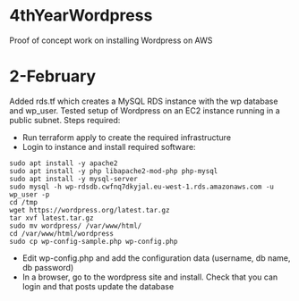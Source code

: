 # 4thYearWordpress
Proof of concept work on installing Wordpress on AWS
# 2-February
Added rds.tf which creates a MySQL RDS instance with the wp database and wp_user. Tested setup of Wordpress on an EC2 instance running in 
a public subnet. Steps required:
- Run terraform apply to create the required infrastructure
- Login to instance and install required software:  
```
sudo apt install -y apache2
sudo apt install -y php libapache2-mod-php php-mysql
sudo apt install -y mysql-server
sudo mysql -h wp-rdsdb.cwfnq7dkyjal.eu-west-1.rds.amazonaws.com -u wp_user -p
cd /tmp
wget https://wordpress.org/latest.tar.gz
tar xvf latest.tar.gz
sudo mv wordpress/ /var/www/html/
cd /var/www/html/wordpress
sudo cp wp-config-sample.php wp-config.php
```
- Edit wp-config.php and add the configuration data (username, db name, db password)
- In a browser, go to the wordpress site and install. Check that you can login and that posts update the database

